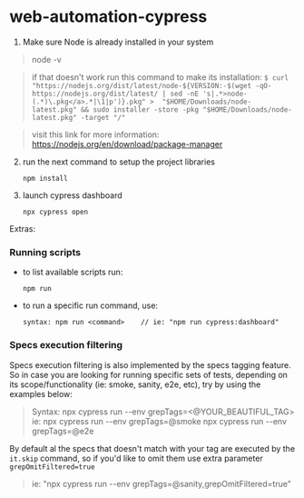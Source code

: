 # web-automation-cypress
1) Make sure Node is already installed in your system
> node -v


> if that doesn't work run this command to make its installation:
> `$ curl "https://nodejs.org/dist/latest/node-${VERSION:-$(wget -qO- https://nodejs.org/dist/latest/ | sed -nE 's|.*>node-(.*)\.pkg</a>.*|\1|p')}.pkg" > 
"$HOME/Downloads/node-latest.pkg" && sudo installer -store -pkg "$HOME/Downloads/node-latest.pkg" -target "/"`

> visit this link for more information: 
>  https://nodejs.org/en/download/package-manager

2) run the next command to setup the project libraries

   `npm install`

4) launch cypress dashboard

   `npx cypress open`

Extras:

### Running scripts
- to list available scripts run:

   `npm run`

- to run a specific run command, use:

   `syntax: npm run <command>    // ie: "npm run cypress:dashboard"`

### Specs execution filtering
Specs execution filtering is also implemented by the specs tagging feature. So in case you are looking for running specific sets of tests, depending on its scope/functionality (ie: smoke, sanity, e2e, etc), try by using the examples below:
>
> Syntax: 
>     npx cypress run --env grepTags=<@YOUR_BEAUTIFUL_TAG>
> ie: 
>     npx cypress run --env grepTags=@smoke
>     npx cypress run --env grepTags=@e2e
>
By default al the specs that doesn't match with your tag are executed by the `it.skip` command, so if you'd like to omit them use extra parameter `grepOmitFiltered=true`
>
> ie:
>  "npx cypress run --env grepTags=@sanity,grepOmitFiltered=true"
>
